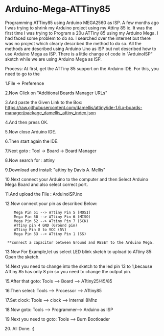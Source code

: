 # Arduino-Mega-ATTiny85
Programming ATTiny85 using Arduino MEGA2560 as ISP.  A few months ago I was trying to shrink my Arduino project using my Attiny 85 ic. It was the first time I was trying to Program a 20u ATTiny 85 using my Arduino Mega. I had faced some problem to do so. I searched over the internet but there was no project which clearly described the method to do so. All the methods are described using Arduino Uno as ISP but not described how to use Arduino Mega as ISP. There is a little change of code in "ArduinoISP" sketch while we are using Arduino Mega as ISP. 

Process:
At first, get the ATTiny 85 support on the Arduino IDE. For this, you need to go to the 

1.File -> Preference

2.Now Click on  "Additional Boards Manager URLs" 

3.And paste the Given Link to the Box: https://raw.githubusercontent.com/damellis/attiny/ide-1.6.x-boards-manager/package_damellis_attiny_index.json

4.And then press OK.

5.Now close Arduino IDE.

6.Then start again the IDE.

7.Next goto : Tool  ->  Board  -> Board Manager

8.Now search for : attiny

9.Download and install: "attiny by Davis A. Mellis"

10.Next connect your Arduino to the computer and then Select Arduino Mega Board and also select correct port.

11.And upload the FIle : ArduinoISP.ino 

12.Now connect your pin as described Below:
   
        Mega Pin 51 --> ATtiny Pin 5 (MOSI)
        Mega Pin 50 --> ATtiny Pin 6 (MISO)
        Mega Pin 52 --> ATtiny Pin 7 (SCK)
        ATtiny pin 4 GND (Ground pin)
        ATtiny Pin 8 to VCC (5V)
        Mega Pin 53 --> ATtiny Pin 1 (SS)
     
     **connect a capacitor between Ground and RESET to the Arduino Mega.
      
13.Now For Example,let us select LED blink sketch to upload to ATtiny 85: Open the sketch.

14.Next you need to change into the sketch to the led pin 13 to 1,because ATtiny 85 has only 8 pin so you need to change the output pin.

15.After that goto: Tools --> Board --> ATtiny25/45/85

16.Then select: Tools --> Processor --> ATtiny85

17.Set clock: Tools --> clock --> Internal 8Mhz

18.Now goto: Tools --> Programmer--> Arduino as ISP

19.Next you need to goto: Tools --> Burn Bootloader

20. All Done. :)
